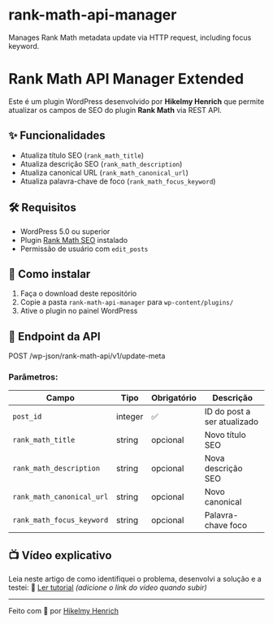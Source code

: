 # rank-math-api-manager
Manages Rank Math metadata update via HTTP request, including focus keyword.

# Rank Math API Manager Extended

Este é um plugin WordPress desenvolvido por **Hikelmy Henrich** que permite atualizar os campos de SEO do plugin **Rank Math** via REST API.

## ✨ Funcionalidades

- Atualiza título SEO (`rank_math_title`)
- Atualiza descrição SEO (`rank_math_description`)
- Atualiza canonical URL (`rank_math_canonical_url`)
- Atualiza palavra-chave de foco (`rank_math_focus_keyword`)

## 🛠 Requisitos

- WordPress 5.0 ou superior
- Plugin [Rank Math SEO](https://rankmath.com/) instalado
- Permissão de usuário com `edit_posts`

## 🚀 Como instalar

1. Faça o download deste repositório
2. Copie a pasta `rank-math-api-manager` para `wp-content/plugins/`
3. Ative o plugin no painel WordPress

## 🔌 Endpoint da API

POST /wp-json/rank-math-api/v1/update-meta


### Parâmetros:

| Campo | Tipo | Obrigatório | Descrição |
|-------|------|-------------|-----------|
| `post_id` | integer | ✅ | ID do post a ser atualizado |
| `rank_math_title` | string | opcional | Novo título SEO |
| `rank_math_description` | string | opcional | Nova descrição SEO |
| `rank_math_canonical_url` | string | opcional | Novo canonical |
| `rank_math_focus_keyword` | string | opcional | Palavra-chave foco |

## 📺 Vídeo explicativo

Leia neste artigo de como identifiquei o problema, desenvolvi a solução e a testei:
🔗 [Ler tutorial]([#](https://hikelmyhenrich.com/como-automatizei-o-rank-math-seo-no-wordpress-via-rest-api-e-n8n-uma-solucao-pratica-para-otimizacao-de-seo-em-massa/)) *(adicione o link do vídeo quando subir)*

---

Feito com 💚 por [Hikelmy Henrich](https://hikelmyhenrich.com)
